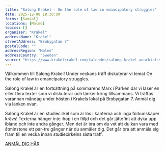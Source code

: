 ```yaml
---
title: "Salong Krakel - On the role of law in emancipatory struggles"
date: 2025-12-08 18:30:00
forms: [Samtal]
locations: [Malmö]
topics: []
organizer: "Krakel"
addressName: "Krakel"
streetAddress: "Brobygatan 7"
postalCode: ""
addressRegion: "Malmö"
addressCountry: "Sweden"
source: "https://www.krakelkrakel.com/kalender/salong-krakel-anarkistisk-sjlvhjlp"
---
```

Välkommen till Salong Krakel!  Under veckans träff diskuterar vi temat On the role of law in emancipatory struggles.

Salong Krakel är en fortsättning på sommarens Marx i Parken där vi läser en eller flera texter som vi diskuterar och tänker kring tillsammans. Vi träffas varannan måndag under hösten i Krakels lokal på Brobygatan 7. Anmäl dig via länken ovan. 

Salong Krakel är en studiecirkel som är lös i kanterna och inga förkunskaper krävs!  Texterna hänger inte ihop i en följd och det går jättefint att dyka upp ibland och inte andra gånger. Men det är bra om du vet att du kan vara med åtminstone ett par-tre gånger när du anmäler dig. Det går bra att anmäla sig fram till en vecka innan studiecirkelns sista träff.

[ANMÄL DIG HÄR](https://docs.google.com/forms/d/e/1FAIpQLSeF4ZT5xAq6CL9ZUYayCiuNPGNcbgNfNjYYP5ld5NkYEiSGcg/viewform)